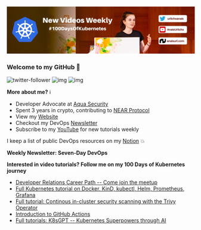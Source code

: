 ![my header image](./assets/header.jpg)

### Welcome to my GitHub 👋

![twitter-follower](https://img.shields.io/twitter/follow/urlichsanais?style=social) ![img](https://img.shields.io/youtube/channel/subscribers/UCb4mfRT5UWpjoUQRcIE2qOQ?label=YouTube%20Subscribers&style=social) ![img](https://img.shields.io/youtube/channel/views/UCb4mfRT5UWpjoUQRcIE2qOQ?label=Total%20views%20on%20my%20YouTube%20Channel&style=social) 

**More about me?** ℹ️
* Developer Advocate at [Aqua Security](https://github.com/aquasecurity)
* Spent 3 years in crypto, contributing to [NEAR Protocol](https://github.com/near)
* View my [Website](https://anaisurl.com/)
* Checkout my DevOps [Newsletter](https://anaisurl.com/tag/devops)
* Subscribe to my [YouTube](https://www.youtube.com/c/AnaisUrlichs) for new tutorials weekly

I keep a list of public DevOps resources on my [Notion](https://devops.anaisurl.com/) :boom:

**Weekly Newsletter: Seven-Day DevOps**
<!-- NEWSLETTER-LIST:START -->
<!-- NEWSLETTER-LIST:END -->

**Interested in video tutorials? Follow me on my 100 Days of Kubernetes journey**
<!-- YOUTUBE-LIST:START -->
- [Developer Relations Career Path -- Come join the meetup](https://www.youtube.com/watch?v=CfrN95pMMb0)
- [Full Kubernetes tutorial on Docker, KinD, kubectl, Helm, Prometheus, Grafana](https://www.youtube.com/watch?v=SeQevrW176A)
- [Full tutorial: Continous in-cluster security scanning with the Trivy Operator](https://www.youtube.com/watch?v=2ehcITalryg)
- [Introduction to GitHub Actions](https://www.youtube.com/watch?v=Szykgp7yl4s)
- [Full tutorials: K8sGPT -- Kubernetes Superpowers through AI](https://www.youtube.com/watch?v=SX_2YHC15cM)
<!-- YOUTUBE-LIST:END -->

